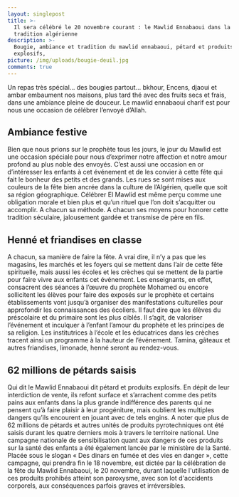 ```yaml
---
layout: singlepost
title: >-
  Il sera célébré le 20 novembre courant : le Mawlid Ennabaoui dans la pure
  tradition algérienne
description: >-
  Bougie, ambiance et tradition du mawlid ennabaoui, pétard et produits
  explosifs, 
picture: /img/uploads/bougie-deuil.jpg
comments: true
---
```

Un repas très spécial... des bougies partout... bkhour,  Encens,  djaoui et ambar embaument nos maisons, plus tard thé avec des fruits secs et frais, dans une ambiance pleine de douceur.  Le mawlid ennabaoui charif est pour nous une occasion de célébrer l’envoyé d’Allah.

## Ambiance festive

Bien que nous prions sur le prophète tous les jours, le jour du Mawlid est une occasion spéciale pour nous d’exprimer notre affection et notre amour profond au plus noble des envoyés. C’est aussi une occasion en or d’intéresser les enfants à cet événement et de les convier à cette fête qui fait le bonheur des petits et des grands. Les rues se sont mises aux couleurs de la fête bien ancrée dans la culture de l’Algérien, quelle que soit sa région géographique. Célébrer El Mawlid est même perçu comme une obligation morale et bien plus et qu’un  rituel que l’on doit s’acquitter ou accomplir. A chacun sa  méthode. A chacun ses moyens pour honorer cette tradition séculaire, jalousement gardée et  transmise de père en fils. 

## Henné et friandises en classe

A chacun, sa manière de faire la fête. A vrai dire, il n’y a pas que les magasins, les marchés et les foyers qui se mettent dans l’air de cette fête spirituelle, mais aussi les  écoles et les crèches qui se mettent de la partie pour faire vivre aux enfants cet événement. Les enseignants, en effet, consacrent des séances à l’œuvre du prophète Mohamed ou encore sollicitent les élèves pour faire des exposés sur le prophète et certains établissements vont jusqu’à organiser des manifestations culturelles pour approfondir les connaissances des écoliers. Il faut dire que les élèves du préscolaire et du primaire sont les plus ciblés. Il s’agit, de valoriser l’événement et inculquer à l’enfant l’amour du prophète et les principes de sa religion.  Les institutrices à l’école et les éducatrices dans les crèches tracent ainsi un programme à la hauteur de l’événement. Tamina, gâteaux et autres friandises, limonade, henné seront au rendez-vous. 

## 62 millions de pétards saisis

Qui dit le Mawlid Ennabaoui dit pétard et produits explosifs. En dépit  de leur interdiction de vente, ils  refont surface et s’arrachent comme des petits pains aux enfants dans la plus grande indifférence des parents qui ne pensent qu’à faire plaisir à leur progéniture, mais oublient les multiples dangers qu’ils encourent en jouant avec de tels engins. A noter que plus de 62 millions de pétards et autres unités de produits pyrotechniques ont été saisis durant les quatre derniers mois à travers le territoire national.  Une campagne nationale de sensibilisation quant aux dangers de ces produits sur la santé des enfants a été également lancée par le ministère de la Santé. Placée sous le slogan « Des dinars en fumée et des vies en danger », cette campagne, qui prendra fin le 18 novembre, est dictée par la célébration de la fête du Mawlid Ennabaoui, le 20 novembre, durant laquelle l'utilisation de ces produits prohibés atteint son paroxysme, avec son lot d'accidents corporels, aux conséquences parfois graves et irréversibles.
